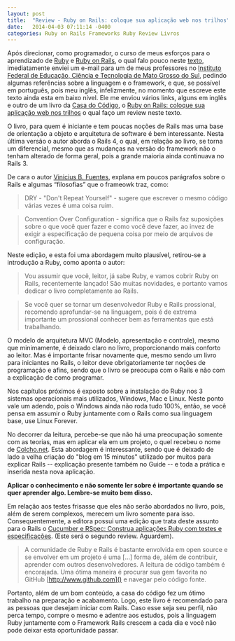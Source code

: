```yaml
---
layout: post
title:  "Review - Ruby on Rails: coloque sua aplicação web nos trilhos"
date:   2014-04-03 07:11:14 -0400
categories: Ruby on Rails Frameworks Ruby Review Livros
---
```


Após direcionar, como programador, o curso de meus esforços para o aprendizado de [Ruby](https://www.ruby-lang.org/pt/) e [Ruby on Rails](http://www.rubyonrails.com.br/), o qual falo pouco neste [texto](http://luizpicolo.com.br/2014/03/27/a-resposta-que-ecoou-com-mais-veemencia-foi-ruby/#.UzsnNFRdVRg), imediatamente enviei um e-mail para um de meus professores no [Instituto Federal de Educação, Ciência e Tecnologia de Mato Grosso do Sul](http://www.ifms.edu.br/), pedindo algumas referências sobre a linguagem e o framework, e que, se possível em português, pois meu inglês, infelizmente, no momento que escreve este texto ainda esta em baixo nível. Ele me enviou vários links, alguns em inglês e outro de um livro da [Casa do Código](http://www.casadocodigo.com.br/%E2%80%8E), o [Ruby on Rails: coloque sua aplicação web nos trilhos](http://www.casadocodigo.com.br/products/livro-ruby-on-rails) o qual faço um review neste texto.<!--more-->

O livro, para quem é iniciante e tem poucas noções de Rails mas uma base de orientação a objeto e arquitetura de software é bem interessante. Nesta última versão o autor aborda o Rails 4, o qual, em relação ao livro, se torna um diferencial, mesmo que as mudanças na versão do framework não o tenham alterado de forma geral, pois a grande maioria ainda continuava no Rails 3.

De cara o autor [Vinicius B. Fuentes](https://github.com/vinibaggio), explana em poucos parágrafos sobre o Rails e algumas “filosofias” que o frameowk traz, como:

> DRY - "Don't Repeat Yourself" - sugere que escrever o mesmo código várias vezes é uma coisa ruim.

> Convention Over Configuration - significa que o Rails faz suposições sobre o que você quer fazer e como você deve fazer, ao invez de exigir a especificação de pequena coisa por meio de arquivos de configuração.

Neste edição, e esta foi uma abordagem muito plausível, retirou-se a introdução a Ruby, como aponta o autor:

> Vou assumir que você, leitor, já sabe Ruby, e vamos cobrir Ruby on Rails, recentemente lançado! São muitas novidades, e portanto vamos dedicar o livro completamente ao Rails.

> Se você quer se tornar um desenvolvedor Ruby e Rails prossional, recomendo aprofundar-se na linguagem, pois é de extrema importante um prossional conhecer bem as ferramentas que está trabalhando.

O modelo de arquitetura MVC (Modelo, apresentação e controle), mesmo que minimamente, é deixado claro no livro, proporcionando mais conforto ao leitor. Mas é importante frisar novamente que, mesmo sendo um livro para iniciantes no Rails, o leitor deve obrigatoriamente ter noções de programação e afins, sendo que o livro se preocupa com o Rails e não com a explicação de como programar.

Nos capítulos próximos é exposto sobre a instalação do Ruby nos 3 sistemas operacionais mais utilizados, Windows, Mac e Linux. Neste ponto vale um adendo, pois o Windows ainda não roda tudo 100%, então, se você pensa em assumir o Ruby juntamente com o Rails como sua linguagem base, use Linux Forever.

No decorrer da leitura, percebe-se que não há uma preocupação somente com as teorias, mas em aplicar ela em um projeto, o quel recebeu o nome de [Colcho.net](http://colcho.net/). Esta abordagem é interessante, sendo que é deixado de lado a velha criaçào do "blog em 15 minutos" utilizado por muitos para explicar Rails -- explicação presente também no Guide -- e toda a prática e inserida nesta nova aplicação.

**Aplicar o conhecimento e não somente ler sobre é importante quando se quer aprender algo. Lembre-se muito bem disso.**

Em relação aos testes frisasse que eles não serão abordados no livro, pois, além de serem complexos, merecem um livro somente para isso. Consequentemente, a editora possui uma edição que trata deste assunto para o Rails o [Cucumber e RSpec: Construa aplicações Ruby com testes e especificações](http://www.casadocodigo.com.br/products/livro-cucumber-rspec-tdd-bdd). (Este será o segundo review. Aguardem).

> A comunidade de Ruby e Rails é bastante envolvida em open source e se envolver em um projeto é uma [...] forma de, além de contribuir, aprender com outros desenvolvedores. A leitura de código também é encorajada. Uma ótima maneira é procurar sua gem favorita no GitHub [http://www.github.com]() e navegar pelo código fonte.

Portanto, além de um bom conteúdo, a casa do código fez um ótimo trabalho na preparação e acabamento. Logo, este livro é recomendado para as pessoas que desejam iniciar com Rails. Caso esse seja seu perfil, não perca tempo, compre o mesmo e adentre aos estudos, pois a linguagem Ruby juntamente com o Framework Rails crescem a cada dia e você não pode deixar esta oportunidade passar.
